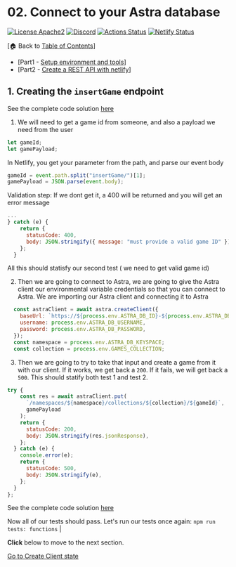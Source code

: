 # 02. Connect to your Astra database

[![License Apache2](https://img.shields.io/hexpm/l/plug.svg)](http://www.apache.org/licenses/LICENSE-2.0)
[![Discord](https://img.shields.io/discord/685554030159593522)](https://discord.com/widget?id=685554030159593522&theme=dark)
[![Actions Status](https://github.com/DataStax-Academy/battlestax/workflows/BattleStax%20Tests/badge.svg)](https://github.com/DataStax-Academy/battlestax/actions) 
[![Netlify Status](https://api.netlify.com/api/v1/badges/e265340f-c6a6-4d7b-b24c-438b87c67876/deploy-status)](https://app.netlify.com/sites/battlestax-tutorial/deploys)

[🏠 Back to [Table of Contents](./README.md#table-of-contents)]

* [Part1 - [Setup environment and tools](./README_step00.md)]
* [Part2 - [Create a REST API with netlify](./README_step01.md)]


## 1. Creating the `insertGame` endpoint

See the complete code solution [here](https://github.com/beccam/battlestax-tutorial/blob/step-2-solution/functions/insertGame.js)

1. We will need to get a game id from someone, and also a payload we need from the user
```javascript
let gameId;
let gamePayload;
```

In Netlify, you get your parameter from the path, and parse our event body

```javascript
gameId = event.path.split("insertGame/")[1];
gamePayload = JSON.parse(event.body);
```
    
Validation step: If we dont get it, a 400 will be returned and you will get an error message

```javascript
...
} catch (e) {
    return { 
      statusCode: 400,
      body: JSON.stringify({ message: "must provide a valid game ID" }),
    };
  }
```

All this should statisfy our second test ( we need to get valid game id)


2. Then we are going to connect to Astra, we are going to give the Astra client our environmental variable credentials so that you can connect to Astra.
We are importing our Astra client and connecting it to Astra

``` javascript
  const astraClient = await astra.createClient({
    baseUrl: `https://${process.env.ASTRA_DB_ID}-${process.env.ASTRA_DB_REGION}.apps.astra.datastax.com`,
    username: process.env.ASTRA_DB_USERNAME,
    password: process.env.ASTRA_DB_PASSWORD,
  });
  const namespace = process.env.ASTRA_DB_KEYSPACE;
  const collection = process.env.GAMES_COLLECTION;
```

3. Then we are going to try to take that input and create a game from it with our client. If it works, we get back a `200`. If it fails, we will get back a `500`. This should statify both test 1 and test 2.

```javascript
try {
    const res = await astraClient.put(
      `/namespaces/${namespace}/collections/${collection}/${gameId}`,
      gamePayload
    );
    return {
      statusCode: 200,
      body: JSON.stringify(res.jsonResponse),
    };
  } catch (e) {
    console.error(e);
    return {
      statusCode: 500,
      body: JSON.stringify(e),
    };
  }
};
```
See the complete code solution [here](https://github.com/beccam/battlestax-tutorial/blob/step-2-solution/functions/insertGame.js)

Now all of our tests should pass. Let's run our tests once again:
`npm run tests: functions`
|

**Click** below to move to the next section.

[Go to Create Client state](./README_step03.md)

